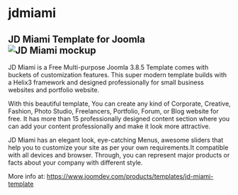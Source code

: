 # jdmiami
JD Miami Template for Joomla
![JD Miami mockup](https://cdn.joomdev.com/images/jd-miami-mockup.jpg)
-----------
JD Miami is a Free Multi-purpose Joomla 3.8.5 Template comes with buckets of customization features. This super modern template builds with a Helix3 framework and designed professionally for small business websites and portfolio website.

With this beautiful template, You can create any kind of Corporate, Creative, Fashion, Photo Studio, Freelancers, Portfolio, Forum, or Blog website for free. It has more than 15 professionally designed content section where you can add your content professionally and make it look more attractive.

JD Miami has an elegant look, eye-catching Menus, awesome sliders that help you to customize your site as per your own requirements.It compatible with all devices and browser. Through, you can represent major products or facts about your company with different style.

More info at: https://www.joomdev.com/products/templates/jd-miami-template
